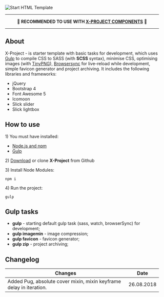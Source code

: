 <p>
	<img src="https://raw.githubusercontent.com/inkogn1to/x-project/master/dev/img/x-project.jpg" alt="Start HTML Template">
</p>

---

<p align="center">
	📌 <strong>RECOMMENDED TO USE WITH <a href="https://evgeniy-vashchuk.github.io/x-project-components/index.html">X-PROJECT COMPONENTS</a></strong> 📌
</p>

---

<h2>About</h2>

<p>X-Project - is starter template with basic tasks for development, which uses <a href="https://gulpjs.com">Gulp</a> to compile CSS to SASS (with <strong>SCSS</strong> syntax), minimise CSS, optimising images (with <a href="https://tinypng.com/">TinyPNG</a>), <a href="https://browsersync.io/">Browsersync</a> for live-reload while development, simple favicon generator and project archiving. It includes the following libraries and frameworks:</p>

<ul>
	<li>jQuery</li>
	<li>Bootstrap 4</li>
	<li>Font Awesome 5</li>
	<li>Icomoon</li>
	<li>Slick slider</li>
	<li>Slick lightbox</li>
</ul>

<h2>How to use</h2>

<p>1) You must have installed:</p>

<ul>
	<li><a href="https://nodejs.org/en/">Node.js and npm</a></li>
	<li><a href="https://gulpjs.com/">Gulp</a></li>
</ul>

<p>2) <a href="/inkogn1to/x-project/archive/master.zip">Download</a> or clone <strong>X-Project</strong> from Github</p>
<p>3) Install Node Modules:</p>

```
npm i
```

<p>4) Run the project:</p>

```
gulp
```

<h2>Gulp tasks</h2>

<ul>
	<li><strong>gulp</strong> - starting default gulp task (sass, watch, browserSync) for development;</li>
	<li><strong>gulp imagemin</strong> - image compression;</li>
	<li><strong>gulp favicon</strong> - favicon generator;</li>
	<li><strong>gulp zip</strong> - project archiving;</li>
</ul>

<h2>Changelog</h2>

| Changes | Date |
| ----- | ----- |
| Added Pug, absolute cover mixin, mixin keyframe delay in iteration.| 26.08.2018 |
